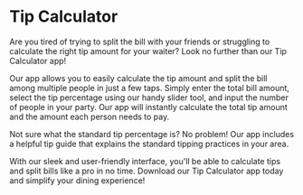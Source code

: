 # Tip Calculator

Are you tired of trying to split the bill with your friends or struggling to calculate the right tip amount for your waiter? Look no further than our Tip Calculator app!

Our app allows you to easily calculate the tip amount and split the bill among multiple people in just a few taps. Simply enter the total bill amount, select the tip percentage using our handy slider tool, and input the number of people in your party. Our app will instantly calculate the total tip amount and the amount each person needs to pay.

Not sure what the standard tip percentage is? No problem! Our app includes a helpful tip guide that explains the standard tipping practices in your area.

With our sleek and user-friendly interface, you'll be able to calculate tips and split bills like a pro in no time. Download our Tip Calculator app today and simplify your dining experience!
